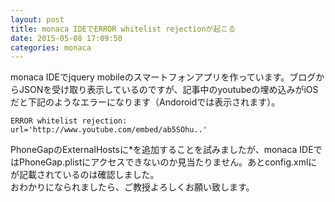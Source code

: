 ```yaml
---
layout: post
title: monaca IDEでERROR whitelist rejectionが起こる
date: 2015-05-08 17:09:50
categories: monaca
---
```

<!-- {% raw %} -->
<p>monaca IDEでjquery mobileのスマートフォンアプリを作っています。ブログからJSONを受け取り表示しているのですが、記事中のyoutubeの埋め込みがiOSだと下記のようなエラーになります（Andoroidでは表示されます）。</p>

<pre><code>ERROR whitelist rejection: url='http://www.youtube.com/embed/ab5SOhu..'
</code></pre>

<p>PhoneGapのExternalHostsに*を追加することを試みましたが、monaca IDEではPhoneGap.plistにアクセスできないのか見当たりません。あとconfig.xmlにが記載されているのは確認しました。<br>
おわかりになられましたら、ご教授よろしくお願い致します。</p>
<!-- {% endraw %} -->
